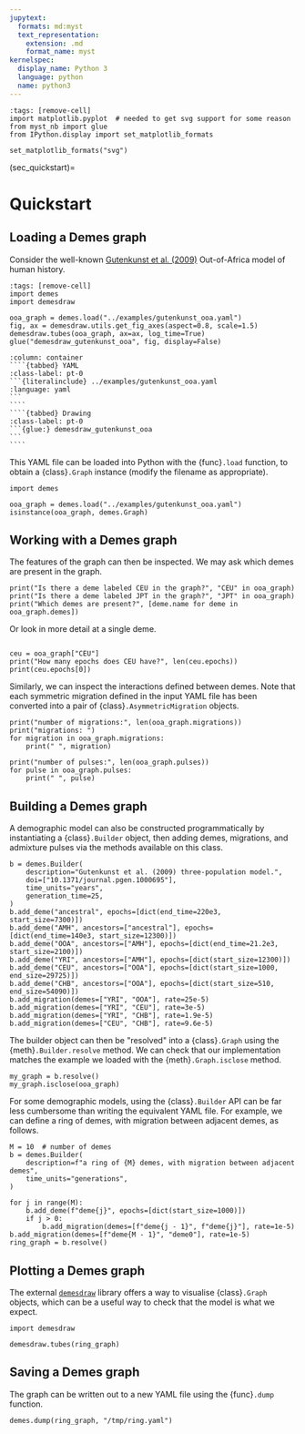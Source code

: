 ```yaml
---
jupytext:
  formats: md:myst
  text_representation:
    extension: .md
    format_name: myst
kernelspec:
  display_name: Python 3
  language: python
  name: python3
---
```


```{code-cell}
:tags: [remove-cell]
import matplotlib.pyplot  # needed to get svg support for some reason
from myst_nb import glue
from IPython.display import set_matplotlib_formats

set_matplotlib_formats("svg")
```

(sec_quickstart)=

# Quickstart

## Loading a Demes graph

Consider the well-known
[Gutenkunst et al. (2009)](https://doi.org/10.1371/journal.pgen.1000695)
Out-of-Africa model of human history.

```{code-cell}
:tags: [remove-cell]
import demes
import demesdraw

ooa_graph = demes.load("../examples/gutenkunst_ooa.yaml")
fig, ax = demesdraw.utils.get_fig_axes(aspect=0.8, scale=1.5)
demesdraw.tubes(ooa_graph, ax=ax, log_time=True)
glue("demesdraw_gutenkunst_ooa", fig, display=False)
```

`````{panels}
:column: container
````{tabbed} YAML
:class-label: pt-0
```{literalinclude} ../examples/gutenkunst_ooa.yaml
:language: yaml
```
````
````{tabbed} Drawing
:class-label: pt-0
```{glue:} demesdraw_gutenkunst_ooa
```
````
`````

This YAML file can be loaded into Python with the {func}`.load` function,
to obtain a {class}`.Graph` instance (modify the filename as appropriate).

```{code-cell}
import demes

ooa_graph = demes.load("../examples/gutenkunst_ooa.yaml")
isinstance(ooa_graph, demes.Graph)
```


## Working with a Demes graph

The features of the graph can then be inspected. We may ask which demes are
present in the graph.

```{code-cell}
print("Is there a deme labeled CEU in the graph?", "CEU" in ooa_graph)
print("Is there a deme labeled JPT in the graph?", "JPT" in ooa_graph)
print("Which demes are present?", [deme.name for deme in ooa_graph.demes])
```

Or look in more detail at a single deme.

```{code-cell}

ceu = ooa_graph["CEU"]
print("How many epochs does CEU have?", len(ceu.epochs))
print(ceu.epochs[0])
```

Similarly, we can inspect the interactions defined between demes.
Note that each symmetric migration defined in the input YAML file has been
converted into a pair of {class}`.AsymmetricMigration` objects.

```{code-cell}
print("number of migrations:", len(ooa_graph.migrations))
print("migrations: ")
for migration in ooa_graph.migrations:
    print(" ", migration)

print("number of pulses:", len(ooa_graph.pulses))
for pulse in ooa_graph.pulses:
    print(" ", pulse)
```


## Building a Demes graph

A demographic model can also be constructed programmatically by instantiating a
{class}`.Builder` object, then adding demes, migrations, and admixture
pulses via the methods available on this class.

```{code-cell}
b = demes.Builder(
    description="Gutenkunst et al. (2009) three-population model.",
    doi=["10.1371/journal.pgen.1000695"],
    time_units="years",
    generation_time=25,
)
b.add_deme("ancestral", epochs=[dict(end_time=220e3, start_size=7300)])
b.add_deme("AMH", ancestors=["ancestral"], epochs=[dict(end_time=140e3, start_size=12300)])
b.add_deme("OOA", ancestors=["AMH"], epochs=[dict(end_time=21.2e3, start_size=2100)])
b.add_deme("YRI", ancestors=["AMH"], epochs=[dict(start_size=12300)])
b.add_deme("CEU", ancestors=["OOA"], epochs=[dict(start_size=1000, end_size=29725)])
b.add_deme("CHB", ancestors=["OOA"], epochs=[dict(start_size=510, end_size=54090)])
b.add_migration(demes=["YRI", "OOA"], rate=25e-5)
b.add_migration(demes=["YRI", "CEU"], rate=3e-5)
b.add_migration(demes=["YRI", "CHB"], rate=1.9e-5)
b.add_migration(demes=["CEU", "CHB"], rate=9.6e-5)
```

The builder object can then be "resolved" into a {class}`.Graph` using the
{meth}`.Builder.resolve` method. We can check that our implementation
matches the example we loaded with the {meth}`.Graph.isclose` method.

```{code-cell}
my_graph = b.resolve()
my_graph.isclose(ooa_graph)
```

For some demographic models, using the {class}`.Builder` API can be far less
cumbersome than writing the equivalent YAML file. For example, we can define
a ring of demes, with migration between adjacent demes, as follows.

```{code-cell}
M = 10  # number of demes
b = demes.Builder(
    description=f"a ring of {M} demes, with migration between adjacent demes",
    time_units="generations",
)

for j in range(M):
    b.add_deme(f"deme{j}", epochs=[dict(start_size=1000)])
    if j > 0:
        b.add_migration(demes=[f"deme{j - 1}", f"deme{j}"], rate=1e-5)
b.add_migration(demes=[f"deme{M - 1}", "deme0"], rate=1e-5)
ring_graph = b.resolve()
```

## Plotting a Demes graph

The external [`demesdraw`](https://github.com/grahamgower/demesdraw)
library offers a way to visualise {class}`.Graph` objects, which can be
a useful way to check that the model is what we expect.

```{code-cell}
import demesdraw

demesdraw.tubes(ring_graph)
```

## Saving a Demes graph

The graph can be written out to a new YAML file using the {func}`.dump` function.

```{code-cell}
demes.dump(ring_graph, "/tmp/ring.yaml")
```
